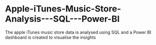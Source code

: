 # Apple-iTunes-Music-Store-Analysis---SQL---Power-BI
The apple iTunes music store data is analysed using SQL and a Power BI dashboard is created to visualise the insights

